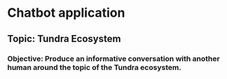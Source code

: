 # Chatbot application
## Topic: Tundra Ecosystem 
### Objective: Produce an informative conversation with another human around the topic of the Tundra ecosystem.
